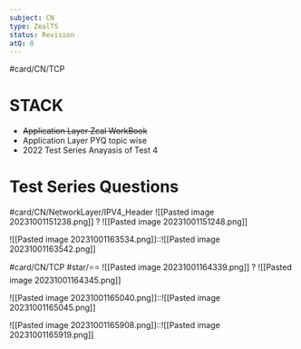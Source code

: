 ```yaml
---
subject: CN
type: ZealTS
status: Revision
atQ: 0
---
```

#card/CN/TCP
# STACK
- ~~Application Layer Zeal WorkBook~~
- Application Layer PYQ topic wise
- 2022 Test Series Anayasis of Test 4


# Test Series Questions

#card/CN/NetworkLayer/IPV4_Header
![[Pasted image 20231001151238.png]]
?
![[Pasted image 20231001151248.png]] <!--SR:!2024-02-02,66,288-->

![[Pasted image 20231001163534.png]]::![[Pasted image 20231001163542.png]]


#card/CN/TCP
#star/⭐⭐ 
![[Pasted image 20231001164339.png]]
?
![[Pasted image 20231001164345.png]]

![[Pasted image 20231001165040.png]]::![[Pasted image 20231001165045.png]] <!--SR:!2023-12-23,42,290-->


![[Pasted image 20231001165908.png]]::![[Pasted image 20231001165919.png]] <!--SR:!2023-12-29,31,270-->
   



